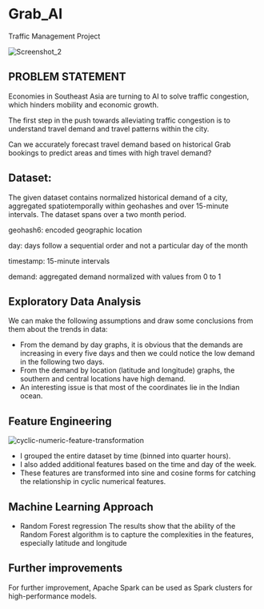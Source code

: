 # Grab_AI
Traffic  Management Project

![Screenshot_2](https://user-images.githubusercontent.com/30608533/59575813-a6a06f80-90c5-11e9-83fa-b9680dbe7170.jpg)


## PROBLEM STATEMENT

Economies in Southeast Asia are turning to AI to solve traffic congestion, which hinders mobility and economic growth. 

The first step in the push towards alleviating traffic congestion is to understand travel demand and travel patterns within the city.

Can we accurately forecast travel demand based on historical Grab bookings to predict areas and times with high travel demand?


## Dataset:
The given dataset contains normalized historical demand of a city, aggregated spatiotemporally within geohashes and over 15-minute intervals. The dataset spans over a two month period.


geohash6: encoded geographic location

day: days follow a sequential order and not a particular day of the month

timestamp: 15-minute intervals

demand: aggregated demand normalized with values from 0 to 1



## Exploratory Data Analysis

We can make the following assumptions and draw some conclusions from them about the trends in data:

- From the demand by day graphs, it is obvious that the demands are increasing in every five days and then we could notice the low demand in the following two days.
- From the demand by location (latitude and longitude) graphs, the southern and central locations have high demand.
- An interesting issue is that most of the coordinates lie in the Indian ocean.


## Feature Engineering

![cyclic-numeric-feature-transformation](https://user-images.githubusercontent.com/30608533/59575774-7ce74880-90c5-11e9-9f1a-2d9dd441a89f.png)



- I grouped the entire dataset by time (binned into quarter hours).
- I also added additional features based on the time and day of the week. 
- These features are transformed into sine and cosine forms for catching the relationship in cyclic numerical features.




## Machine Learning Approach
- Random Forest regression
The results show that the ability of the Random Forest algorithm is  to capture the complexities in the features, especially latitude and longitude

## Further improvements
 For further improvement,  Apache Spark can be used as Spark clusters for high-performance models.
